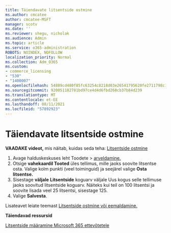 ```yaml
---
title: Täiendavate litsentside ostmine
ms.author: cmcatee
author: cmcatee-MSFT
manager: scotv
ms.date: ''
ms.reviewer: shegu, nicholak
ms.audience: Admin
ms.topic: article
ms.service: o365-administration
ROBOTS: NOINDEX, NOFOLLOW
localization_priority: Normal
ms.collection: Adm_O365
ms.custom:
- commerce_licensing
- "530"
- "1400007"
ms.openlocfilehash: 54889cd480f85fc63254c8218d03e26541795620fe2711798c19c9c503637f92
ms.sourcegitcommit: 920051182781bd97ce4d4d6fbd268cb37b84d239
ms.translationtype: MT
ms.contentlocale: et-EE
ms.lasthandoff: 08/11/2021
ms.locfileid: "57892923"
---
```

# <a name="buy-additional-licenses"></a>Täiendavate litsentside ostmine

**VAADAKE videot,** mis näitab, kuidas seda teha: [Litsentside ostmine](https://go.microsoft.com/fwlink/p/?linkid=2154857)

1. Avage halduskeskuses leht Toodete  >  [arveldamine.](https://go.microsoft.com/fwlink/p/?linkid=842054)
2. Otsige **vahekaardil Tooted** üles tellimus, mille jaoks soovite litsentse osta. Valige kolm punkti (veel toiminguid) ja seejärel valige **Osta litsentse.**
3. Sisestage **väljale** **Litsentside** koguarv väljale Uus kogus selle tellimuse jaoks soovitud litsentside koguarv. Näiteks kui teil on 100 litsentsi ja soovite lisada veel 25 litsentsi, sisestage 125.
4. Valige **Salvesta**.

Lisateavet leiate teemast [Litsentside ostmine või eemaldamine.](https://docs.microsoft.com/microsoft-365/commerce/licenses/buy-licenses)

**Täiendavad ressursid**

[Litsentside määramine Microsoft 365 ettevõtetele](https://docs.microsoft.com/microsoft-365/admin/manage/assign-licenses-to-users)